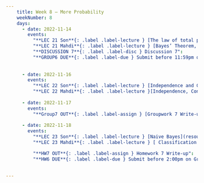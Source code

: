 ```yaml
---
    title: Week 8 – More Probability
    weekNumber: 8
    days:
      - date: 2022-11-14
        events:
          "**LEC 21 Son**{: .label .label-lecture } [The law of total probability and Bayes’ Theorem](resources/lecture/lec21_son.pdf)": 
          "**LEC 21 Mahdi**{: .label .label-lecture } [Bayes’ Theorem, Independence](resources/lecture/lec21_mahdi.pdf), [Annotated](resources/lecture/lec21_mahdi_annotated.pdf)": 
          "**DISCUSSION 7**{: .label .label-disc } Discussion 7":
          "**GROUP6 DUE**{: .label .label-due } Submit before 11:59pm on Gradescope" : 
           
          
      - date: 2022-11-16
        events:
          "**LEC 22 Son**{: .label .label-lecture } [Independence and Classification](resources/lecture/lec22_son.pdf)":
          "**LEC 22 Mahdi**{: .label .label-lecture }[Independence, Conditional Independence](resources/lecture/lec22_mahdi.pdf)":
    
      - date: 2022-11-17
        events:
          "**Group7 OUT**{: .label .label-assign } [Groupwork 7 Write-up](resources/groupwork/gw7.pdf)":
      
      - date: 2022-11-18
        events:
          "**LEC 23 Son**{: .label .label-lecture } [Naive Bayes](resources/lecture/lec23_son.pdf)":
          "**LEC 23 Mahdi**{: .label .label-lecture } [ Classification and Conditional Independence](resources/lecture/lec23_mahdi.pdf)":

          "**HW7 OUT**{: .label .label-assign } Homework 7 Write-up":
          "**HW6 DUE**{: .label .label-due } Submit before 2:00pm on Gradescope" :
          
            
---
```

